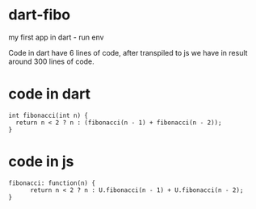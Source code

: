 # dart-fibo
my first app in dart - run env

Code in dart have 6 lines of code, after transpiled to js we have in result around 300 lines of code.

# code in dart
```
int fibonacci(int n) {
  return n < 2 ? n : (fibonacci(n - 1) + fibonacci(n - 2));
}
```
# code in js
```
fibonacci: function(n) {
      return n < 2 ? n : U.fibonacci(n - 1) + U.fibonacci(n - 2);
}
```
